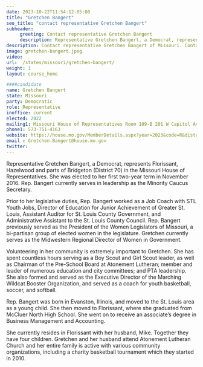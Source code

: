 ```yaml
---
date: 2023-10-22T11:54:12-05:00
title: "Gretchen Bangert"
seo_title: "contact representative Gretchen Bangert"
subheader:
     greeting: Contact representative Gretchen Bangert
     description: Representative Gretchen Bangert, a Democrat, represents Florissant, Hazelwood and parts of Bridgeton (District 70) in the Missouri House of Representatives. She was elected to her first two-year term in November 2016. Rep. Bangert currently serves in leadership as the Minority Caucus Secretary.
description: Contact representative Gretchen Bangert of Missouri. Contact information for Gretchen Bangert includes email address, phone number, and mailing address.
image: gretchen-bangert.jpeg
video:
url:  /states/missouri/gretchen-bangert/
weight: 1
layout: course_home

####candidate
name: Gretchen Bangert
state: Missouri
party: Democratic
role: Representative
inoffice: current
elected: 2022
mailing1: Missouri House of Representatives Room 109-B 201 W Capitol Ave Jefferson City, MO 65101
phone1: 573-751-4163
website: https://house.mo.gov/MemberDetails.aspx?year=2023&code=R&district=070/
email : Gretchen.Bangert@house.mo.gov
twitter:
---
```


Representative Gretchen Bangert, a Democrat, represents Florissant, Hazelwood and parts of Bridgeton (District 70) in the Missouri House of Representatives. She was elected to her first two-year term in November 2016. Rep. Bangert currently serves in leadership as the Minority Caucus Secretary.

Prior to her legislative duties, Rep. Bangert worked as a Job Coach with STL Youth Jobs, Director of Education for Junior Achievement of Greater St. Louis, Assistant Auditor for St. Louis County Government, and Administrative Assistant to the St. Louis County Council. Rep. Bangert previously served as the President of the Women Legislators of Missouri, a bi-partisan group of elected women in the legislature. Gretchen currently serves as the Midwestern Regional Director of Women in Government.

Volunteering in her community is extremely important to Gretchen. She has spent countless hours serving as a Boy Scout and Girl Scout leader, as well as Chairman of the Pre-School Board at Atonement Lutheran; member and leader of numerous education and city committees; and PTA leadership. She also formed and served as the Executive Director of the Marching Wildcat Booster Organization, and served as a coach for youth basketball, soccer, and softball.

Rep. Bangert was born in Evanston, Illinois, and moved to the St. Louis area as a young child. She then moved to Florissant, where she graduated from McCluer North High School. She went on to receive an associate’s degree in Business Management and Accounting.

She currently resides in Florissant with her husband, Mike. Together they have four children. Gretchen and her husband attend Atonement Lutheran Church and her entire family is active with various community organizations, including a charity basketball tournament which they started in 2010.

